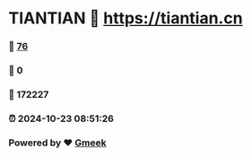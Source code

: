 # TIANTIAN :link: https://tiantian.cn 
### :page_facing_up: [76](https://tiantian.cn/tag.html) 
### :speech_balloon: 0 
### :hibiscus: 172227 
### :alarm_clock: 2024-10-23 08:51:26 
### Powered by :heart: [Gmeek](https://github.com/Meekdai/Gmeek)
